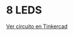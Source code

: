 # 8 LEDS

 [Ver circuito en Tinkercad](https://www.tinkercad.com/things/lsbWHMrUVug-brilliant-curcan/editel?returnTo=https%3A%2F%2Fwww.tinkercad.com%2Fdashboard)
